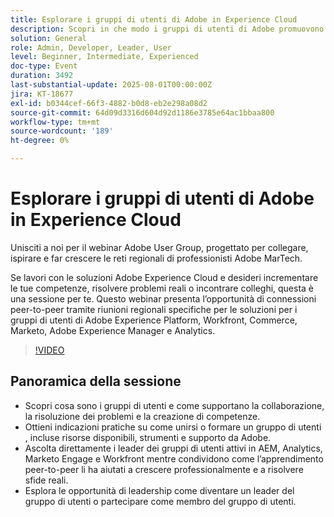 ```yaml
---
title: Esplorare i gruppi di utenti di Adobe in Experience Cloud
description: Scopri in che modo i gruppi di utenti di Adobe promuovono la collaborazione, offrono soluzioni ai problemi guidate da peer e offrono opportunità di leadership in AEM, Analytics, Marketo Engage e Workfront.
solution: General
role: Admin, Developer, Leader, User
level: Beginner, Intermediate, Experienced
doc-type: Event
duration: 3492
last-substantial-update: 2025-08-01T00:00:00Z
jira: KT-18677
exl-id: b0344cef-66f3-4882-b0d8-eb2e298a08d2
source-git-commit: 64d09d3316d604d92d1186e3785e64ac1bbaa800
workflow-type: tm+mt
source-wordcount: '189'
ht-degree: 0%

---
```


# Esplorare i gruppi di utenti di Adobe in Experience Cloud

Unisciti a noi per il webinar Adobe User Group, progettato per collegare, ispirare e far crescere le reti regionali di professionisti Adobe MarTech.

Se lavori con le soluzioni Adobe Experience Cloud e desideri incrementare le tue competenze, risolvere problemi reali o incontrare colleghi, questa è una sessione per te. Questo webinar presenta l’opportunità di connessioni peer-to-peer tramite riunioni regionali specifiche per le soluzioni per i gruppi di utenti di Adobe Experience Platform, Workfront, Commerce, Marketo, Adobe Experience Manager e Analytics.

>[!VIDEO](https://video.tv.adobe.com/v/3470396/?learn=on&enablevpops)

## Panoramica della sessione

* Scopri cosa sono i gruppi di utenti e come supportano la collaborazione, la risoluzione dei problemi e la creazione di competenze.
* Ottieni indicazioni pratiche su come unirsi o formare un gruppo di utenti , incluse risorse disponibili, strumenti e supporto da Adobe.
* Ascolta direttamente i leader dei gruppi di utenti attivi in AEM, Analytics, Marketo Engage e Workfront mentre condividono come l’apprendimento peer-to-peer li ha aiutati a crescere professionalmente e a risolvere sfide reali.
* Esplora le opportunità di leadership come diventare un leader del gruppo di utenti o partecipare come membro del gruppo di utenti.
